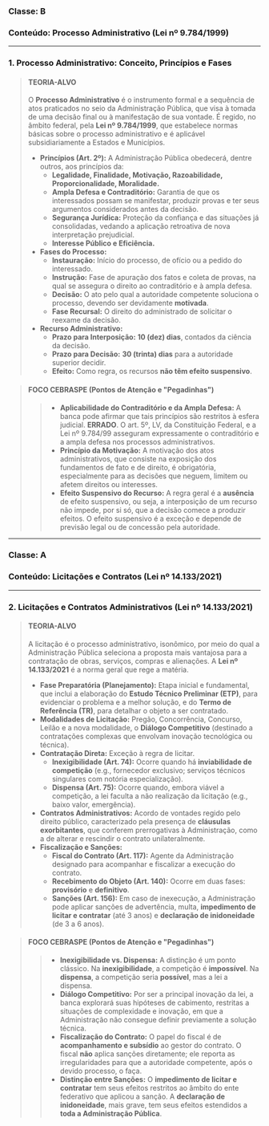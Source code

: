 ### **Classe:** B
### **Conteúdo:** Processo Administrativo (Lei nº 9.784/1999)

---

### **1. Processo Administrativo: Conceito, Princípios e Fases**

> #### **TEORIA-ALVO**
> O **Processo Administrativo** é o instrumento formal e a sequência de atos praticados no seio da Administração Pública, que visa à tomada de uma decisão final ou à manifestação de sua vontade. É regido, no âmbito federal, pela **Lei nº 9.784/1999**, que estabelece normas básicas sobre o processo administrativo e é aplicável subsidiariamente a Estados e Municípios.
>
> * **Princípios (Art. 2º):** A Administração Pública obedecerá, dentre outros, aos princípios da:
>     * **Legalidade, Finalidade, Motivação, Razoabilidade, Proporcionalidade, Moralidade.**
>     * **Ampla Defesa e Contraditório:** Garantia de que os interessados possam se manifestar, produzir provas e ter seus argumentos considerados antes da decisão.
>     * **Segurança Jurídica:** Proteção da confiança e das situações já consolidadas, vedando a aplicação retroativa de nova interpretação prejudicial.
>     * **Interesse Público e Eficiência.**
> * **Fases do Processo:**
>     * **Instauração:** Início do processo, de ofício ou a pedido do interessado.
>     * **Instrução:** Fase de apuração dos fatos e coleta de provas, na qual se assegura o direito ao contraditório e à ampla defesa.
>     * **Decisão:** O ato pelo qual a autoridade competente soluciona o processo, devendo ser devidamente **motivada**.
>     * **Fase Recursal:** O direito do administrado de solicitar o reexame da decisão.
> * **Recurso Administrativo:**
>     * **Prazo para Interposição:** **10 (dez) dias**, contados da ciência da decisão.
>     * **Prazo para Decisão:** **30 (trinta) dias** para a autoridade superior decidir.
>     * **Efeito:** Como regra, os recursos **não têm efeito suspensivo**.

> #### **FOCO CEBRASPE (Pontos de Atenção e "Pegadinhas")**
> > * **Aplicabilidade do Contraditório e da Ampla Defesa:** A banca pode afirmar que tais princípios são restritos à esfera judicial. **ERRADO**. O art. 5º, LV, da Constituição Federal, e a Lei nº 9.784/99 asseguram expressamente o contraditório e a ampla defesa nos processos administrativos.
> > * **Princípio da Motivação:** A motivação dos atos administrativos, que consiste na exposição dos fundamentos de fato e de direito, é obrigatória, especialmente para as decisões que neguem, limitem ou afetem direitos ou interesses.
> > * **Efeito Suspensivo do Recurso:** A regra geral é a **ausência** de efeito suspensivo, ou seja, a interposição de um recurso não impede, por si só, que a decisão comece a produzir efeitos. O efeito suspensivo é a exceção e depende de previsão legal ou de concessão pela autoridade.

---

### **Classe:** A
### **Conteúdo:** Licitações e Contratos (Lei nº 14.133/2021)

---

### **2. Licitações e Contratos Administrativos (Lei nº 14.133/2021)**

> #### **TEORIA-ALVO**
> A licitação é o processo administrativo, isonômico, por meio do qual a Administração Pública seleciona a proposta mais vantajosa para a contratação de obras, serviços, compras e alienações. A **Lei nº 14.133/2021** é a norma geral que rege a matéria.
>
> * **Fase Preparatória (Planejamento):** Etapa inicial e fundamental, que inclui a elaboração do **Estudo Técnico Preliminar (ETP)**, para evidenciar o problema e a melhor solução, e do **Termo de Referência (TR)**, para detalhar o objeto a ser contratado.
> * **Modalidades de Licitação:** Pregão, Concorrência, Concurso, Leilão e a nova modalidade, o **Diálogo Competitivo** (destinado a contratações complexas que envolvam inovação tecnológica ou técnica).
> * **Contratação Direta:** Exceção à regra de licitar.
>     * **Inexigibilidade (Art. 74):** Ocorre quando há **inviabilidade de competição** (e.g., fornecedor exclusivo; serviços técnicos singulares com notória especialização).
>     * **Dispensa (Art. 75):** Ocorre quando, embora viável a competição, a lei faculta a não realização da licitação (e.g., baixo valor, emergência).
> * **Contratos Administrativos:** Acordo de vontades regido pelo direito público, caracterizado pela presença de **cláusulas exorbitantes**, que conferem prerrogativas à Administração, como a de alterar e rescindir o contrato unilateralmente.
> * **Fiscalização e Sanções:**
>     * **Fiscal do Contrato (Art. 117):** Agente da Administração designado para acompanhar e fiscalizar a execução do contrato.
>     * **Recebimento do Objeto (Art. 140):** Ocorre em duas fases: **provisório** e **definitivo**.
>     * **Sanções (Art. 156):** Em caso de inexecução, a Administração pode aplicar sanções de advertência, multa, **impedimento de licitar e contratar** (até 3 anos) e **declaração de inidoneidade** (de 3 a 6 anos).

> #### **FOCO CEBRASPE (Pontos de Atenção e "Pegadinhas")**
> > * **Inexigibilidade vs. Dispensa:** A distinção é um ponto clássico. Na **inexigibilidade**, a competição é **impossível**. Na **dispensa**, a competição seria **possível**, mas a lei a dispensa.
> > * **Diálogo Competitivo:** Por ser a principal inovação da lei, a banca explorará suas hipóteses de cabimento, restritas a situações de complexidade e inovação, em que a Administração não consegue definir previamente a solução técnica.
> > * **Fiscalização do Contrato:** O papel do fiscal é de **acompanhamento e subsídio** ao gestor do contrato. O fiscal **não** aplica sanções diretamente; ele reporta as irregularidades para que a autoridade competente, após o devido processo, o faça.
> > * **Distinção entre Sanções:** O **impedimento de licitar e contratar** tem seus efeitos restritos ao âmbito do ente federativo que aplicou a sanção. A **declaração de inidoneidade**, mais grave, tem seus efeitos estendidos a **toda a Administração Pública**.